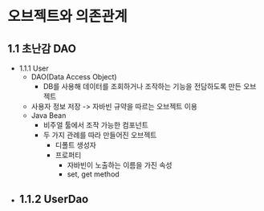# 오브젝트와 의존관계
## 1.1 초난감 DAO
- 1.1.1 User
    - DAO(Data Access Object)
        - DB를 사용해 데이터를 조회하거나 조작하는 기능을 전담하도록 만든 오브젝트
    - 사용자 정보 저장 -> 자바빈 규약을 따르는 오브젝트 이용
    - Java Bean
        - 비주얼 툴에서 조작 가능한 컴포넌트
        - 두 가지 관례를 따라 만들어진 오브젝트
            - 디폴트 생성자
            - 프로퍼티
                - 자바빈이 노출하는 이름을 가진 속성
                - set, get method
- 1.1.2 UserDao
    - 